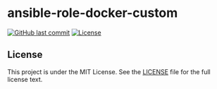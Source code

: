 # ansible-role-docker-custom

[![GitHub last commit](https://img.shields.io/github/last-commit/ursinn/ansible-role-docker-custom?logo=github&style=for-the-badge)](https://github.com/ursinn/ansible-role-docker-custom/commits)
[![License](https://img.shields.io/github/license/ursinn/ansible-role-docker-custom?style=for-the-badge)](https://github.com/ursinn/ansible-role-docker-custom/blob/main/LICENSE)

## License

This project is under the MIT License. See the [LICENSE](https://github.com/ursinn/ansible-role-docker-custom/blob/main/LICENSE) file for the full license text.
